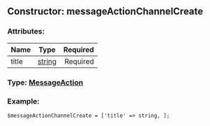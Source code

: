 ## Constructor: messageActionChannelCreate  

### Attributes:

| Name     |    Type       | Required |
|----------|:-------------:|---------:|
|title|[string](../types/string.md) | Required|


### Type: [MessageAction](../types/MessageAction.md)

### Example:


```
$messageActionChannelCreate = ['title' => string, ];
```